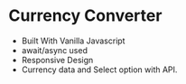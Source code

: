 # Currency Converter

- Built With Vanilla Javascript
- await/async used
- Responsive Design
- Currency data and Select option with API.
